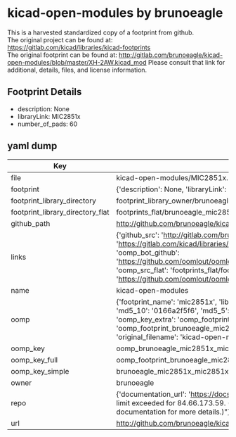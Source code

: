 # kicad-open-modules by brunoeagle  
This is a harvested standardized copy of a footprint from github.  
The original project can be found at:  
https://gitlab.com/kicad/libraries/kicad-footprints  
The original footprint can be found at:
http://gitlab.com/brunoeagle/kicad-open-modules/blob/master/XH-2AW.kicad_mod
Please consult that link for additional, details, files, and license information.  
## Footprint Details
* description: None  
* libraryLink: MIC2851x  
* number_of_pads: 60  
## yaml dump  
| Key | Value |  
| --- | --- |  
| file | kicad-open-modules/MIC2851x.kicad_mod |  
| footprint | {'description': None, 'libraryLink': 'MIC2851x', 'number_of_pads': 60} |  
| footprint_library_directory | footprint_library_owner/brunoeagle_kicad-open-modules |  
| footprint_library_directory_flat | footprints_flat/brunoeagle_mic2851x_mic2851x/working |  
| github_path | http://github.com/brunoeagle/kicad-open-modules/blob/master/MIC2851x.kicad_mod |  
| links | {'github_src': 'http://gitlab.com/brunoeagle/kicad-open-modules/blob/master/XH-2AW.kicad_mod', 'github_src_repo': 'https://gitlab.com/kicad/libraries/kicad-footprints', 'oomp_bot': 'footprints/brunoeagle_mic2851x_mic2851x/working', 'oomp_bot_github': 'https://github.com/oomlout/oomlout_oomp_footprint_bot/tree/main/footprints/brunoeagle_mic2851x_mic2851x/working', 'oomp_src_flat': 'footprints_flat/footprints_flat/brunoeagle_mic2851x_mic2851x/working', 'oomp_src_flat_github': 'https://github.com/oomlout/oomlout_oomp_footprint_src/tree/main/footprints_flat/brunoeagle_mic2851x_mic2851x/working'} |  
| name | kicad-open-modules |  
| oomp | {'footprint_name': 'mic2851x', 'library_name': 'mic2851x_kicad_mod', 'md5': '0166a2f5f6f05288c997e385cd8efed0', 'md5_10': '0166a2f5f6', 'md5_5': '0166a', 'md5_6': '0166a2', 'oomp_key': 'oomp_brunoeagle_mic2851x_mic2851x', 'oomp_key_extra': 'oomp_footprint_brunoeagle_mic2851x_mic2851x', 'oomp_key_full': 'oomp_footprint_brunoeagle_mic2851x_mic2851x_0166a2', 'oomp_key_simple': 'brunoeagle_mic2851x_mic2851x', 'original_filename': 'kicad-open-modules/MIC2851x.kicad_mod', 'owner_name': 'brunoeagle'} |  
| oomp_key | oomp_brunoeagle_mic2851x_mic2851x |  
| oomp_key_full | oomp_footprint_brunoeagle_mic2851x_mic2851x |  
| oomp_key_simple | brunoeagle_mic2851x_mic2851x |  
| owner | brunoeagle |  
| repo | {'documentation_url': 'https://docs.github.com/rest/overview/resources-in-the-rest-api#rate-limiting', 'message': "API rate limit exceeded for 84.66.173.59. (But here's the good news: Authenticated requests get a higher rate limit. Check out the documentation for more details.)"} |  
| url | http://github.com/brunoeagle/kicad-open-modules |  

